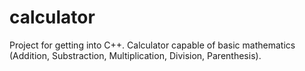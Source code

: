 # calculator
Project for getting into C++. Calculator capable of basic mathematics (Addition, Substraction, Multiplication, Division, Parenthesis).
